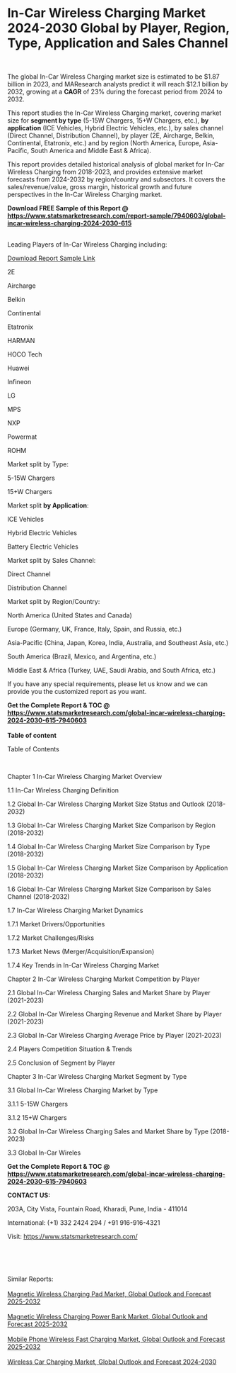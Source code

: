 <h1>In-Car Wireless Charging Market 2024-2030 Global by Player, Region, Type, Application and Sales Channel</h1><br/><p>The global In-Car Wireless Charging market size is estimated to be $1.87 billion in 2023, and MAResearch analysts predict it will reach $12.1 billion by 2032, growing at a <strong>CAGR</strong> of 23% during the forecast period from 2024 to 2032.</p><p>
 
 This report studies the In-Car Wireless Charging market, covering market size for <strong>segment by type</strong> (5-15W Chargers, 15+W Chargers, etc.), <strong>by application</strong> (ICE Vehicles, Hybrid Electric Vehicles, etc.), by sales channel (Direct Channel, Distribution Channel), by player (2E, Aircharge, Belkin, Continental, Etatronix, etc.) and by region (North America, Europe, Asia-Pacific, South America and Middle East & Africa).</p><p>
 
 This report provides detailed historical analysis of global market for In-Car Wireless Charging from 2018-2023, and provides extensive market forecasts from 2024-2032 by region/country and subsectors. It covers the sales/revenue/value, gross margin, historical growth and future perspectives in the In-Car Wireless Charging market.</p><div><b>Download FREE Sample of this Report @ <a href="https://www.statsmarketresearch.com/download-free-sample/7940603/global-incar-wireless-charging-2024-2030-615">https://www.statsmarketresearch.com/report-sample/7940603/global-incar-wireless-charging-2024-2030-615</a></b></div><br><p>
 
 Leading Players of In-Car Wireless Charging including:</p><p><a href="https://www.statsmarketresearch.com/download-free-sample/7940603/global-incar-wireless-charging-2024-2030-615">Download Report Sample Link</a></p><p>2E</p><p>Aircharge</p><p>Belkin</p><p>Continental</p><p>Etatronix</p><p>HARMAN</p><p>HOCO Tech</p><p>Huawei</p><p>Infineon</p><p>LG</p><p>MPS</p><p>NXP</p><p>Powermat</p><p>ROHM</p><p>
 
 Market split by Type:</p><p>5-15W Chargers</p><p>15+W Chargers</p><p>
 
 Market split <strong>by Application</strong>:</p><p>ICE Vehicles</p><p>Hybrid Electric Vehicles</p><p>Battery Electric Vehicles</p><p>
 
 Market split by Sales Channel:</p><p>Direct Channel</p><p>Distribution Channel</p><p>
 
 Market split by Region/Country:</p><p>North America (United States and Canada)</p><p>Europe (Germany, UK, France, Italy, Spain, and Russia, etc.)</p><p>Asia-Pacific (China, Japan, Korea, India, Australia, and Southeast Asia, etc.)</p><p>South America (Brazil, Mexico, and Argentina, etc.)</p><p>Middle East & Africa (Turkey, UAE, Saudi Arabia, and South Africa, etc.)</p><p>
 
 If you have any special requirements, please let us know and we can provide you the customized report as you want.</p><div><b>Get the Complete Report & TOC @ <a href="https://www.statsmarketresearch.com/global-incar-wireless-charging-2024-2030-615-7940603">https://www.statsmarketresearch.com/global-incar-wireless-charging-2024-2030-615-7940603</a></b></div><br><b>Table of content</b><p>Table of Contents<br />
 
 <br />
 
 Chapter 1 In-Car Wireless Charging Market Overview<br />
 
  1.1 In-Car Wireless Charging Definition<br />
 
  1.2 Global In-Car Wireless Charging Market Size Status and Outlook (2018-2032)<br />
 
  1.3 Global In-Car Wireless Charging Market Size Comparison by Region (2018-2032)<br />
 
  1.4 Global In-Car Wireless Charging Market Size Comparison by Type (2018-2032)<br />
 
  1.5 Global In-Car Wireless Charging Market Size Comparison by Application (2018-2032)<br />
 
  1.6 Global In-Car Wireless Charging Market Size Comparison by Sales Channel (2018-2032)<br />
 
  1.7 In-Car Wireless Charging Market Dynamics<br />
 
  1.7.1 Market Drivers/Opportunities<br />
 
  1.7.2 Market Challenges/Risks<br />
 
  1.7.3 Market News (Merger/Acquisition/Expansion)<br />
 
  1.7.4 Key Trends in In-Car Wireless Charging Market<br />
 
 Chapter 2 In-Car Wireless Charging Market Competition by Player<br />
 
  2.1 Global In-Car Wireless Charging Sales and Market Share by Player (2021-2023)<br />
 
  2.2 Global In-Car Wireless Charging Revenue and Market Share by Player (2021-2023)<br />
 
  2.3 Global In-Car Wireless Charging Average Price by Player (2021-2023)<br />
 
  2.4 Players Competition Situation & Trends<br />
 
  2.5 Conclusion of Segment by Player<br />
 
 Chapter 3 In-Car Wireless Charging Market Segment by Type<br />
 
  3.1 Global In-Car Wireless Charging Market by Type<br />
 
  3.1.1 5-15W Chargers<br />
 
  3.1.2 15+W Chargers<br />
 
  3.2 Global In-Car Wireless Charging Sales and Market Share by Type (2018-2023)<br />
 
  3.3 Global In-Car Wireles<br><div><b>Get the Complete Report & TOC @ <a href="https://www.statsmarketresearch.com/global-incar-wireless-charging-2024-2030-615-7940603">https://www.statsmarketresearch.com/global-incar-wireless-charging-2024-2030-615-7940603</a></b></div></p>
 
 <b>CONTACT US:</b><br>
 
 203A, City Vista, Fountain Road, Kharadi, Pune, India - 411014 <br>
 
 International: (+1) 332 2424 294 / +91 916-916-4321<br>
 
 Visit: <a href="https://www.statsmarketresearch.com/">https://www.statsmarketresearch.com/</a>
 
 <br>
 
 <br><br>Similar Reports: <br><br><a href="https://www.statsmarketresearch.com/global-magnetic-wireless-charging-pad-forecast-2025-2032-87-8031721">Magnetic Wireless Charging Pad Market, Global Outlook and Forecast 2025-2032</a><br><br><a href="https://www.statsmarketresearch.com/global-magnetic-wireless-charging-power-bank-forecast-2025-2032-36-8031720">Magnetic Wireless Charging Power Bank Market, Global Outlook and Forecast 2025-2032</a><br><br><a href="https://www.statsmarketresearch.com/global-mobile-phone-wireless-fast-charging-forecast-2025-2032-964-8029176">Mobile Phone Wireless Fast Charging Market, Global Outlook and Forecast 2025-2032</a><br><br><a href="https://www.statsmarketresearch.com/global-wireless-car-charging-forecast-2024-2030-419-7901258">Wireless Car Charging Market, Global Outlook and Forecast 2024-2030</a><br><br>